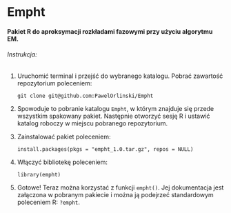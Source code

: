 # Empht
#### Pakiet R do aproksymacji rozkładami fazowymi przy użyciu algorytmu EM.

###### Instrukcja:

1. Uruchomić terminal i przejść do wybranego katalogu. Pobrać zawartość repozytorium poleceniem:

    `git clone git@github.com:PawelOrlinski/Empht`
    
2. Spowoduje to pobranie katalogu `Empht`, w którym znajduje się przede wszystkim spakowany pakiet. Następnie otworzyć sesję R i ustawić katalog roboczy w miejscu pobranego repozytorium.

3. Zainstalować pakiet poleceniem: 

    `install.packages(pkgs = "empht_1.0.tar.gz", repos = NULL)`
    
4. Włączyć bibliotekę poleceniem:

    `library(empht)`
    
5. Gotowe! Teraz można korzystać z funkcji `empht()`. Jej dokumentacja jest załączona w pobranym pakiecie i można ją podejrzeć standardowym poleceniem R: `?empht`.
